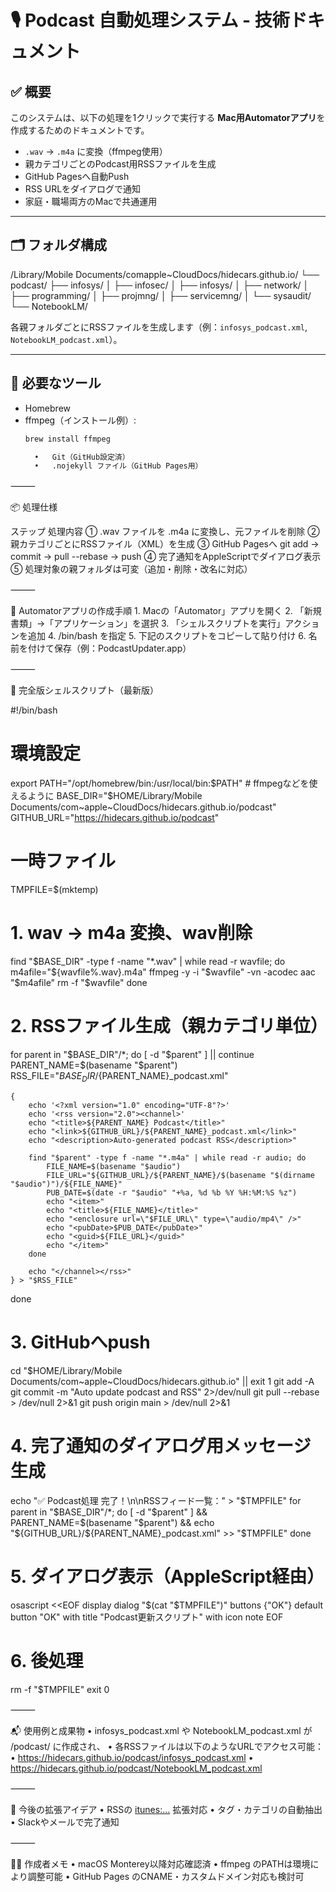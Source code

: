 # 🎙 Podcast 自動処理システム - 技術ドキュメント

## ✅ 概要

このシステムは、以下の処理を1クリックで実行する **Mac用Automatorアプリ**を作成するためのドキュメントです。

- `.wav` → `.m4a` に変換（ffmpeg使用）
- 親カテゴリごとのPodcast用RSSファイルを生成
- GitHub Pagesへ自動Push
- RSS URLをダイアログで通知
- 家庭・職場両方のMacで共通運用

---

## 🗂 フォルダ構成

/Library/Mobile Documents/comapple~CloudDocs/hidecars.github.io/
└── podcast/
├── infosys/
│   ├── infosec/
│   ├── infosys/
│   ├── network/
│   ├── programming/
│   ├── projmng/
│   ├── servicemng/
│   └── sysaudit/
└── NotebookLM/

各親フォルダごとにRSSファイルを生成します（例：`infosys_podcast.xml`, `NotebookLM_podcast.xml`）。

---

## 🔧 必要なツール

- Homebrew
- ffmpeg（インストール例）:
  ```bash
  brew install ffmpeg

	•	Git（GitHub設定済）
	•	.nojekyll ファイル（GitHub Pages用）

⸻

📦 処理仕様

ステップ	処理内容
①	.wav ファイルを .m4a に変換し、元ファイルを削除
②	親カテゴリごとにRSSファイル（XML）を生成
③	GitHub Pagesへ git add → commit → pull --rebase → push
④	完了通知をAppleScriptでダイアログ表示
⑤	処理対象の親フォルダは可変（追加・削除・改名に対応）


⸻

🤖 Automatorアプリの作成手順
	1.	Macの「Automator」アプリを開く
	2.	「新規書類」→「アプリケーション」を選択
	3.	「シェルスクリプトを実行」アクションを追加
	4.	/bin/bash を指定
	5.	下記のスクリプトをコピーして貼り付け
	6.	名前を付けて保存（例：PodcastUpdater.app）

⸻

📜 完全版シェルスクリプト（最新版）

#!/bin/bash

# 環境設定
export PATH="/opt/homebrew/bin:/usr/local/bin:$PATH"  # ffmpegなどを使えるように
BASE_DIR="$HOME/Library/Mobile Documents/com~apple~CloudDocs/hidecars.github.io/podcast"
GITHUB_URL="https://hidecars.github.io/podcast"

# 一時ファイル
TMPFILE=$(mktemp)

# 1. wav → m4a 変換、wav削除
find "$BASE_DIR" -type f -name "*.wav" | while read -r wavfile; do
    m4afile="${wavfile%.wav}.m4a"
    ffmpeg -y -i "$wavfile" -vn -acodec aac "$m4afile"
    rm -f "$wavfile"
done

# 2. RSSファイル生成（親カテゴリ単位）
for parent in "$BASE_DIR"/*; do
    [ -d "$parent" ] || continue
    PARENT_NAME=$(basename "$parent")
    RSS_FILE="$BASE_DIR/${PARENT_NAME}_podcast.xml"

    {
        echo '<?xml version="1.0" encoding="UTF-8"?>'
        echo '<rss version="2.0"><channel>'
        echo "<title>${PARENT_NAME} Podcast</title>"
        echo "<link>${GITHUB_URL}/${PARENT_NAME}_podcast.xml</link>"
        echo "<description>Auto-generated podcast RSS</description>"

        find "$parent" -type f -name "*.m4a" | while read -r audio; do
            FILE_NAME=$(basename "$audio")
            FILE_URL="${GITHUB_URL}/${PARENT_NAME}/$(basename "$(dirname "$audio")")/${FILE_NAME}"
            PUB_DATE=$(date -r "$audio" "+%a, %d %b %Y %H:%M:%S %z")
            echo "<item>"
            echo "<title>${FILE_NAME}</title>"
            echo "<enclosure url=\"$FILE_URL\" type=\"audio/mp4\" />"
            echo "<pubDate>$PUB_DATE</pubDate>"
            echo "<guid>${FILE_URL}</guid>"
            echo "</item>"
        done

        echo "</channel></rss>"
    } > "$RSS_FILE"
done

# 3. GitHubへpush
cd "$HOME/Library/Mobile Documents/com~apple~CloudDocs/hidecars.github.io" || exit 1
git add -A
git commit -m "Auto update podcast and RSS" 2>/dev/null
git pull --rebase > /dev/null 2>&1
git push origin main > /dev/null 2>&1

# 4. 完了通知のダイアログ用メッセージ生成
echo "✅ Podcast処理 完了！\n\nRSSフィード一覧：" > "$TMPFILE"
for parent in "$BASE_DIR"/*; do
    [ -d "$parent" ] && PARENT_NAME=$(basename "$parent") && echo "${GITHUB_URL}/${PARENT_NAME}_podcast.xml" >> "$TMPFILE"
done

# 5. ダイアログ表示（AppleScript経由）
osascript <<EOF
display dialog "$(cat "$TMPFILE")" buttons {"OK"} default button "OK" with title "Podcast更新スクリプト" with icon note
EOF

# 6. 後処理
rm -f "$TMPFILE"
exit 0


⸻

📬 使用例と成果物
	•	infosys_podcast.xml や NotebookLM_podcast.xml が /podcast/ に作成され、
	•	各RSSファイルは以下のようなURLでアクセス可能：
	•	https://hidecars.github.io/podcast/infosys_podcast.xml
	•	https://hidecars.github.io/podcast/NotebookLM_podcast.xml

⸻

🧩 今後の拡張アイデア
	•	RSSの <itunes:...> 拡張対応
	•	タグ・カテゴリの自動抽出
	•	Slackやメールで完了通知

⸻

🧑‍💻 作成者メモ
	•	macOS Monterey以降対応確認済
	•	ffmpeg のPATHは環境により調整可能
	•	GitHub Pages のCNAME・カスタムドメイン対応も検討可

